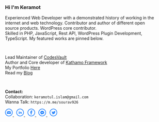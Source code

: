 ### Hi I'm Keramot

<p>Experienced Web Developer with a demonstrated history of working in the internet and web technology. Contributor and author of different open source products. WordPress core contributor.
<br>Skilled in PHP, JavaScript, Rest API, WordPress Plugin Development, TypeScript. My featured works are pinned below. 
</p>
    
<br>
<p>
Lead Maintainer of <a href="https://github.com/CodesVault" target="_blank">CodesVault</a><br>
Author and Core developer of <a href="https://kathamo.dev">Kathamo Framework</a><br>
My Portfolio <a href="https://abmsourav.com/welcome/">Here</a><br>    
Read my <a href="https://blog.abmsourav.com/" target="_blank">Blog</a><br>
</p>

<br>
<p>
<strong>Contact:</strong> <br>
Collaboration: <code>keramotul.islam@gmail.com</code> <br>
Wanna Talk: <code>https://m.me/sourav926</code>
</p>

<p>  
<a href="mailto:keramotul.islam@gmail.com" title="Email">
    <img src="https://github.com/AbmSourav/AbmSourav/blob/master/assets/images/email.png" width="25" height="25">
</a>
&nbsp;
    
<a href="https://www.linkedin.com/in/keramot-ul-islam/" title="LinkedIn" target="_blank">
    <img src="https://github.com/AbmSourav/AbmSourav/blob/master/assets/images/linkedin.png" width="25" height="25">
</a>
&nbsp;

<a href="https://www.facebook.com/sourav926" title="Facebook" target="_blank">
    <img src="https://github.com/AbmSourav/AbmSourav/blob/master/assets/images/facebook.png" width="25" height="25">
</a>
&nbsp;

<a href="https://m.me/sourav926" title="Messenger" target="_blank">
    <img src="https://github.com/AbmSourav/AbmSourav/blob/master/assets/images/messenger.png" width="25" height="25">
</a>
&nbsp;

<a href="https://twitter.com/abm_sourav" title="Twitter" target="_blank">
    <img src="https://github.com/AbmSourav/AbmSourav/blob/master/assets/images/twitter.png" width="25" height="25">
</a>
</p>
